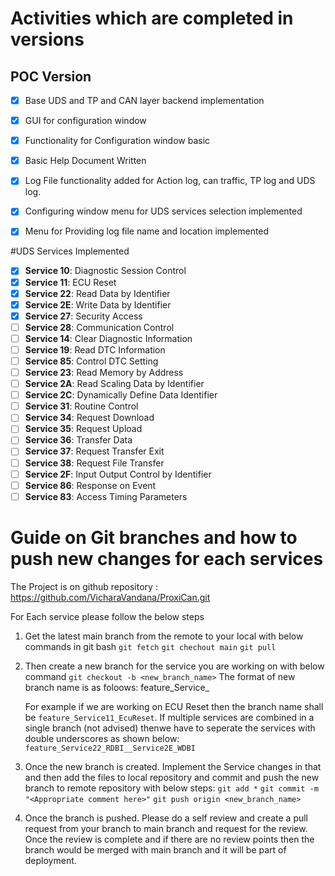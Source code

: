 # Activities which are completed in versions

## POC Version

- [x] Base UDS and TP and CAN layer backend implementation
- [x] GUI for configuration window
- [x] Functionality for Configuration window basic
- [x] Basic Help Document Written
- [x] Log File functionality added for Action log, can traffic, TP log and UDS log.
- [x] Configuring window menu for UDS services selection implemented
- [x] Menu for Providing log file name and location implemented


#UDS Services Implemented
- [x] **Service 10**: Diagnostic Session Control
- [x] **Service 11**: ECU Reset
- [x] **Service 22**: Read Data by Identifier
- [x] **Service 2E**: Write Data by Identifier
- [x] **Service 27**: Security Access
- [ ] **Service 28**: Communication Control
- [ ] **Service 14**: Clear Diagnostic Information
- [ ] **Service 19**: Read DTC Information
- [ ] **Service 85**: Control DTC Setting
- [ ] **Service 23**: Read Memory by Address
- [ ] **Service 2A**: Read Scaling Data by Identifier
- [ ] **Service 2C**: Dynamically Define Data Identifier
- [ ] **Service 31**: Routine Control
- [ ] **Service 34**: Request Download
- [ ] **Service 35**: Request Upload
- [ ] **Service 36**: Transfer Data
- [ ] **Service 37**: Request Transfer Exit
- [ ] **Service 38**: Request File Transfer
- [ ] **Service 2F**: Input Output Control by Identifier
- [ ] **Service 86**: Response on Event
- [ ] **Service 83**: Access Timing Parameters

# Guide on Git branches and how to push new changes for each services
The Project is on github repository : https://github.com/VicharaVandana/ProxiCan.git 

For Each service please follow the below steps
1. Get the latest main branch from the remote to your local with below commands in git bash
    `git fetch`
    `git chechout main`
    `git pull`

2. Then create a new branch for the service you are working on with below command
    `git checkout -b <new_branch_name>`
    The format of new branch name is as foloows:
    feature_Service<SIDinhex>_<shortformofServicename>

    For example if we are working on ECU Reset then the branch name shall be `feature_Service11_EcuReset`.
    If multiple services are combined in a single branch (not advised) thenwe have to seperate the services with double underscores as shown below:
    `feature_Service22_RDBI__Service2E_WDBI`

3. Once the new branch is created. Implement the Service changes in that and then add the files to local repository and commit and push the new branch to remote repository with below steps:
    `git add *`
    `git commit -m "<Appropriate comment here>"`
    `git push origin <new_branch_name>`

4. Once the branch is pushed. Please do a self review and create a pull request from your branch to main branch and request for the review. Once the review is complete and if there are no review points then the branch would be merged with main branch and it will be part of deployment.






